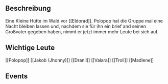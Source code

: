 ## Beschreibung
Eine Kleine Hütte im Wald vor [[Eldorad]]. Polopop hat die Gruppe mal eine Nacht bleiben lassen und, nachdem sie für ihn ein brief and seinen Großvater gegeben haben, nimmt er jetzt immer mehr Leute bei sich auf.

## Wichtige Leute
[[Polopop]]
[[Jakob (Jhonny)]]
[[Dranil]]
[[Valara]]
[[Troll]]
[[Madlene]]

## Events
